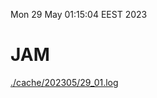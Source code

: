Mon 29 May 01:15:04 EEST 2023
# JAM
<a href='./cache/202305/29_01.log'>./cache/202305/29_01.log</a>
